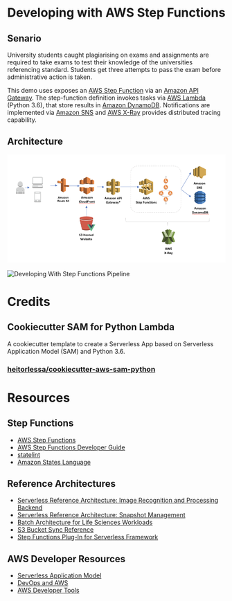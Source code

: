 # Developing with AWS Step Functions

## Senario

University students caught plagiarising on exams and assignments are required to take exams to test their knowledge of the universities referencing standard. Students get three attempts to pass the exam before administrative action is taken.

This demo uses exposes an <a href="https://aws.amazon.com/step-functions/">AWS Step Function</a>  via an <a href="https://aws.amazon.com/api-gateway/">Amazon API Gateway</a>. The step-function definition invokes tasks via <a href="https://aws.amazon.com/lambda/">AWS Lambda</a> (Python 3.6), that store results in <a href="https://aws.amazon.com/dynamodb">Amazon DynamoDB</a>. Notifications are implemented via <a href="https://aws.amazon.com/dynamodb">Amazon SNS</a> and <a href="https://aws.amazon.com/xray/">AWS X-Ray</a> provides distributed tracing capability.

## Architecture
![Developing With Step Functions](arch.png "Developing With Step Functions")

![Developing With Step Functions Pipeline](pipeline.png "Developing With Step Functions Pipeline")

# Credits

## Cookiecutter SAM for Python Lambda
A cookiecutter template to create a Serverless App based on Serverless Application Model (SAM) and Python 3.6.

### [heitorlessa/cookiecutter-aws-sam-python](href="https://github.com/heitorlessa/cookiecutter-aws-sam-python)

# Resources

## Step Functions

* [AWS Step Functions](https://aws.amazon.com/step-functions/)
* [AWS Step Functions Developer Guide](https://docs.aws.amazon.com/step-functions/latest/dg/welcome.html)
* [statelint](https://github.com/awslabs/statelint)
* [Amazon States Language](https://states-language.net/spec.html)

## Reference Architectures

* [Serverless Reference Architecture: Image Recognition and Processing Backend](https://github.com/awslabs/lambda-refarch-imagerecognition)
* [Serverless Reference Architecture: Snapshot Management](https://github.com/awslabs/aws-step-functions-ebs-snapshot-mgmt)
* [Batch Architecture for Life Sciences Workloads](https://github.com/awslabs/aws-batch-genomics)
* [S3 Bucket Sync Reference](https://github.com/awslabs/sync-buckets-state-machine)
* [Step Functions Plug-In for Serverless Framework](https://github.com/horike37/serverless-step-functions)

## AWS Developer Resources

* [Serverless Application Model](https://github.com/awslabs/serverless-application-model)
* [DevOps and AWS](https://aws.amazon.com/devops/)
* [AWS Developer Tools](https://aws.amazon.com/products/developer-tools/)